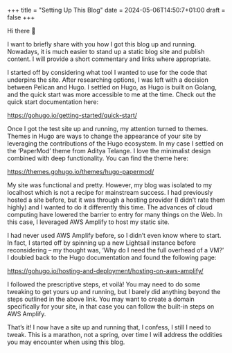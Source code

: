 +++
title = "Setting Up This Blog"
date = 2024-05-06T14:50:7+01:00
draft = false
+++

Hi there 👋

I want to briefly share with you how I got this blog up and running. Nowadays, it is much easier to stand up a static blog site and publish content. I will provide a short commentary and links where appropriate.

I started off by considering what tool I wanted to use for the code that underpins the site. After researching options, I was left with a decision between Pelican and Hugo. I settled on Hugo, as Hugo is built on Golang, and the quick start was more accessible to me at the time. Check out the quick start documentation here:

https://gohugo.io/getting-started/quick-start/

Once I got the test site up and running, my attention turned to themes. Themes in Hugo are ways to change the appearance of your site by leveraging the contributions of the Hugo ecosystem. In my case I settled on the ‘PaperMod’ theme from Aditya Telange. I love the minimalist design combined with deep functionality. You can find the theme here:

https://themes.gohugo.io/themes/hugo-papermod/

My site was functional and pretty. However, my blog was isolated to my localhost which is not a recipe for mainstream success. I had previously hosted a site before, but it was through a hosting provider (I didn’t rate them highly) and I wanted to do it differently this time. The advances of cloud computing have lowered the barrier to entry for many things on the Web. In this case, I leveraged AWS Amplify to host my static site. 

I had never used AWS Amplify before, so I didn’t even know where to start. In fact, I started off by spinning up a new Lightsail instance before reconsidering – my thought was, ‘Why do I need the full overhead of a VM?’ I doubled back to the Hugo documentation and found the following page:

https://gohugo.io/hosting-and-deployment/hosting-on-aws-amplify/

I followed the prescriptive steps, et voilà! You may need to do some tweaking to get yours up and running, but I barely did anything beyond the steps outlined in the above link. You may want to create a domain specifically for your site, in that case you can follow the built-in steps on AWS Amplify. 

That’s it! I now have a site up and running that, I confess, I still I need to tweak. This is a marathon, not a spring, over time I will address the oddities you may encounter when using this blog. 
